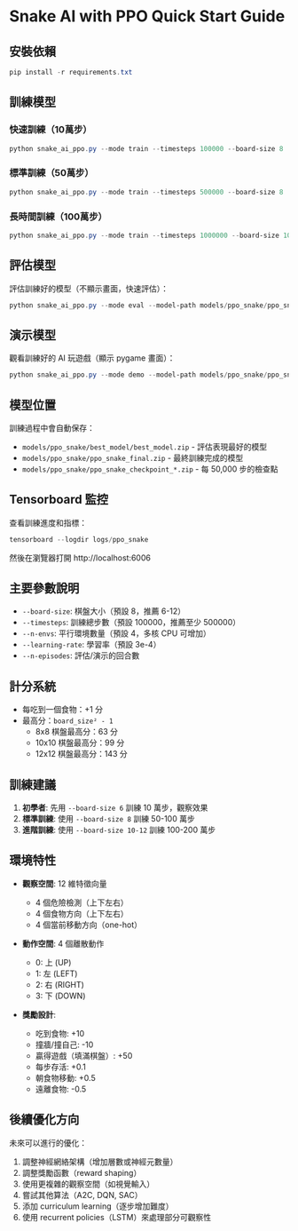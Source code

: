 # Snake AI with PPO Quick Start Guide

## 安裝依賴

```powershell
pip install -r requirements.txt
```

## 訓練模型

### 快速訓練（10萬步）
```powershell
python snake_ai_ppo.py --mode train --timesteps 100000 --board-size 8
```

### 標準訓練（50萬步）
```powershell
python snake_ai_ppo.py --mode train --timesteps 500000 --board-size 8
```

### 長時間訓練（100萬步）
```powershell
python snake_ai_ppo.py --mode train --timesteps 1000000 --board-size 10
```

## 評估模型

評估訓練好的模型（不顯示畫面，快速評估）：

```powershell
python snake_ai_ppo.py --mode eval --model-path models/ppo_snake/ppo_snake_final --n-episodes 20
```

## 演示模型

觀看訓練好的 AI 玩遊戲（顯示 pygame 畫面）：

```powershell
python snake_ai_ppo.py --mode demo --model-path models/ppo_snake/ppo_snake_final --n-episodes 5
```

## 模型位置

訓練過程中會自動保存：
- `models/ppo_snake/best_model/best_model.zip` - 評估表現最好的模型
- `models/ppo_snake/ppo_snake_final.zip` - 最終訓練完成的模型
- `models/ppo_snake/ppo_snake_checkpoint_*.zip` - 每 50,000 步的檢查點

## Tensorboard 監控

查看訓練進度和指標：

```powershell
tensorboard --logdir logs/ppo_snake
```

然後在瀏覽器打開 http://localhost:6006

## 主要參數說明

- `--board-size`: 棋盤大小（預設 8，推薦 6-12）
- `--timesteps`: 訓練總步數（預設 100000，推薦至少 500000）
- `--n-envs`: 平行環境數量（預設 4，多核 CPU 可增加）
- `--learning-rate`: 學習率（預設 3e-4）
- `--n-episodes`: 評估/演示的回合數

## 計分系統

- 每吃到一個食物：+1 分
- 最高分：`board_size² - 1`
  - 8x8 棋盤最高分：63 分
  - 10x10 棋盤最高分：99 分
  - 12x12 棋盤最高分：143 分

## 訓練建議

1. **初學者**: 先用 `--board-size 6` 訓練 10 萬步，觀察效果
2. **標準訓練**: 使用 `--board-size 8` 訓練 50-100 萬步
3. **進階訓練**: 使用 `--board-size 10-12` 訓練 100-200 萬步

## 環境特性

- **觀察空間**: 12 維特徵向量
  - 4 個危險檢測（上下左右）
  - 4 個食物方向（上下左右）
  - 4 個當前移動方向（one-hot）
  
- **動作空間**: 4 個離散動作
  - 0: 上 (UP)
  - 1: 左 (LEFT)
  - 2: 右 (RIGHT)
  - 3: 下 (DOWN)

- **獎勵設計**:
  - 吃到食物: +10
  - 撞牆/撞自己: -10
  - 贏得遊戲（填滿棋盤）: +50
  - 每步存活: +0.1
  - 朝食物移動: +0.5
  - 遠離食物: -0.5

## 後續優化方向

未來可以進行的優化：
1. 調整神經網絡架構（增加層數或神經元數量）
2. 調整獎勵函數（reward shaping）
3. 使用更複雜的觀察空間（如視覺輸入）
4. 嘗試其他算法（A2C, DQN, SAC）
5. 添加 curriculum learning（逐步增加難度）
6. 使用 recurrent policies（LSTM）來處理部分可觀察性

